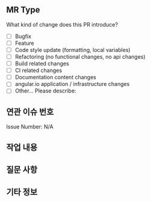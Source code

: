 ## MR Type
What kind of change does this PR introduce?

<!-- Please check the one that applies to this PR using "x". -->

- [ ] Bugfix
- [ ] Feature
- [ ] Code style update (formatting, local variables)
- [ ] Refactoring (no functional changes, no api changes)
- [ ] Build related changes
- [ ] CI related changes
- [ ] Documentation content changes
- [ ] angular.io application / infrastructure changes
- [ ] Other... Please describe:

## 연관 이슈 번호
<!-- Please describe the current behavior that you are modifying, or link to a relevant issue. -->

Issue Number: N/A


## 작업 내용  


## 질문 사항  


## 기타 정보  
